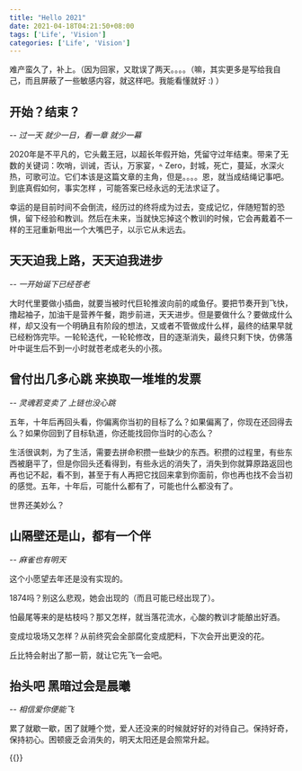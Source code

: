 ```yaml
---
title: "Hello 2021"
date: 2021-04-18T04:21:50+08:00
tags: ['Life', 'Vision']
categories: ['Life', 'Vision']
---
```


难产蛮久了，补上。（因为回家，又耽误了两天。。。。（嘛，其实更多是写给我自己，而且屏蔽了一些敏感内容，就这样吧。我能看懂就好 :) ）

## 开始？结束？

*-- 过一天 就少一日，看一章 就少一幕*

2020年是不平凡的，它头戴王冠，以超长年假开始，凭留守过年结束。带来了无数的关键词：吹哨，训诫，否认，万家宴，𐤃 Zero，封城，死亡，蔓延，水深火热，可歌可泣。它们本该是这篇文章的主角，但是。。。。恩，就当成结绳记事吧。到底真假如何，事实怎样 ，可能答案已经永远的无法求证了。

幸运的是目前时间不会倒流，经历过的终将成为过去，变成记忆，伴随短暂的恐惧，留下经验和教训。然后在未来，当就快忘掉这个教训的时候，它会再戴着不一样的王冠重新甩出一个大嘴巴子，以示它从未远去。

## 天天迫我上路，天天迫我进步

*-- 一开始诞下已经苍老*

大时代里要做小插曲，就要当被时代巨轮推波向前的咸鱼仔。要把节奏开到飞快，撸起袖子，加油干是营养午餐，跑步前进，天天进步。但是要做什么？要做成什么样，却又没有一个明确且有阶段的想法，又或者不管做成什么样，最终的结果早就已经粉饰完毕。一轮轮迭代，一轮轮修改，目的逐渐消失，最终只剩下快，仿佛落叶中诞生后不到一小时就苍老成老头的小孩。

## 曾付出几多心跳 来换取一堆堆的发票

*-- 灵魂若变卖了 上链也没心跳*

五年，十年后再回头看，你偏离你当初的目标了么？如果偏离了，你现在还回得去么？如果你回到了目标轨道，你还能找回你当时的心态么？

生活很讽刺，为了生活，需要去拼命积攒一些缺少的东西。积攒的过程里，有些东西被磨平了，但是你回头还看得到，有些永远的消失了，消失到你就算原路返回也再也记不起，看不到，甚至于有人再把它找回来拿到你面前，你也再也找不会当初的感觉。五年，十年后，可能什么都有了，可能也什么都没有了。

世界还美妙么？

## 山隔壁还是山，都有一个伴

*-- 麻雀也有明天*

这个小愿望去年还是没有实现的。

1874吗？别这么悲观，她会出现的（而且可能已经出现了）。

怕最尾等来的是枯枝吗？那又怎样，就当落花流水，心酸的教训才能酿出好酒。

变成垃圾场又怎样？从前终究会全部腐化变成肥料，下次会开出更没的花。

丘比特会射出了那一箭，就让它先飞一会吧。

## 抬头吧 黑暗过会是晨曦

*-- 相信爱你便能飞*

累了就歇一歇，困了就睡个觉，爱人还没来的时候就好好的对待自己。保持好奇，保持初心。困顿疲乏会消失的，明天太阳还是会照常升起。

{{<youtube YQPaoggpn74>}}